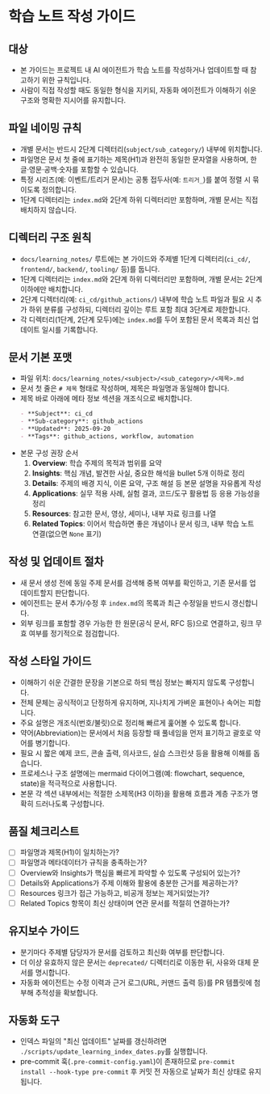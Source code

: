 # 학습 노트 작성 가이드

## 대상
- 본 가이드는 프로젝트 내 AI 에이전트가 학습 노트를 작성하거나 업데이트할 때 참고하기 위한 규칙입니다.
- 사람이 직접 작성할 때도 동일한 형식을 지키되, 자동화 에이전트가 이해하기 쉬운 구조와 명확한 지시어를 유지합니다.

## 파일 네이밍 규칙
- 개별 문서는 반드시 2단계 디렉터리(`subject/sub_category/`) 내부에 위치합니다.
- 파일명은 문서 첫 줄에 표기하는 제목(H1)과 완전히 동일한 문자열을 사용하며, 한글·영문·공백·숫자를 포함할 수 있습니다.
- 특정 시리즈(예: 이벤트/트리거 문서)는 공통 접두사(예: `트리거_`)를 붙여 정렬 시 묶이도록 정의합니다.
- 1단계 디렉터리는 `index.md`와 2단계 하위 디렉터리만 포함하며, 개별 문서는 직접 배치하지 않습니다.

## 디렉터리 구조 원칙
- `docs/learning_notes/` 루트에는 본 가이드와 주제별 1단계 디렉터리(`ci_cd/`, `frontend/`, `backend/`, `tooling/` 등)를 둡니다.
- 1단계 디렉터리는 `index.md`와 2단계 하위 디렉터리만 포함하며, 개별 문서는 2단계 이하에만 배치합니다.
- 2단계 디렉터리(예: `ci_cd/github_actions/`) 내부에 학습 노트 파일과 필요 시 추가 하위 분류를 구성하되, 디렉터리 깊이는 루트 포함 최대 3단계로 제한합니다.
- 각 디렉터리(1단계, 2단계 모두)에는 `index.md`를 두어 포함된 문서 목록과 최신 업데이트 일시를 기록합니다.

## 문서 기본 포맷
- 파일 위치: `docs/learning_notes/<subject>/<sub_category>/<제목>.md`
- 문서 첫 줄은 `# 제목` 형태로 작성하며, 제목은 파일명과 동일해야 합니다.
- 제목 바로 아래에 메타 정보 섹션을 개조식으로 배치합니다.
  ```markdown
  - **Subject**: ci_cd
  - **Sub-category**: github_actions
  - **Updated**: 2025-09-20
  - **Tags**: github_actions, workflow, automation
  ```
- 본문 구성 권장 순서
  1. **Overview**: 학습 주제의 목적과 범위를 요약
  2. **Insights**: 핵심 개념, 발견한 사실, 중요한 해석을 bullet 5개 이하로 정리
  3. **Details**: 주제의 배경 지식, 이론 요약, 구조 해설 등 본문 설명을 자유롭게 작성
  4. **Applications**: 실무 적용 사례, 실험 결과, 코드/도구 활용법 등 응용 가능성을 정리
  5. **Resources**: 참고한 문서, 영상, 세미나, 내부 자료 링크를 나열
  6. **Related Topics**: 이어서 학습하면 좋은 개념이나 문서 링크, 내부 학습 노트 연결(없으면 `None` 표기)

## 작성 및 업데이트 절차
- 새 문서 생성 전에 동일 주제 문서를 검색해 중복 여부를 확인하고, 기존 문서를 업데이트할지 판단합니다.
- 에이전트는 문서 추가/수정 후 `index.md`의 목록과 최근 수정일을 반드시 갱신합니다.
- 외부 링크를 포함할 경우 가능한 한 원문(공식 문서, RFC 등)으로 연결하고, 링크 무효 여부를 정기적으로 점검합니다.

## 작성 스타일 가이드
- 이해하기 쉬운 간결한 문장을 기본으로 하되 핵심 정보는 빠지지 않도록 구성합니다.
- 전체 문체는 공식적이고 단정하게 유지하며, 지나치게 가벼운 표현이나 속어는 피합니다.
- 주요 설명은 개조식(번호/불릿)으로 정리해 빠르게 훑어볼 수 있도록 합니다.
- 약어(Abbreviation)는 문서에서 처음 등장할 때 풀네임을 먼저 표기하고 괄호로 약어를 병기합니다.
- 필요 시 짧은 예제 코드, 콘솔 출력, 의사코드, 실습 스크린샷 등을 활용해 이해를 돕습니다.
- 프로세스나 구조 설명에는 mermaid 다이어그램(예: flowchart, sequence, state)을 적극적으로 사용합니다.
- 본문 각 섹션 내부에서는 적절한 소제목(H3 이하)을 활용해 흐름과 계층 구조가 명확히 드러나도록 구성합니다.

## 품질 체크리스트
- [ ] 파일명과 제목(H1)이 일치하는가?
- [ ] 파일명과 메타데이터가 규칙을 충족하는가?
- [ ] Overview와 Insights가 핵심을 빠르게 파악할 수 있도록 구성되어 있는가?
- [ ] Details와 Applications가 주제 이해와 활용에 충분한 근거를 제공하는가?
- [ ] Resources 링크가 접근 가능하고, 비공개 정보는 제거되었는가?
- [ ] Related Topics 항목이 최신 상태이며 연관 문서를 적절히 연결하는가?

## 유지보수 가이드
- 분기마다 주제별 담당자가 문서를 검토하고 최신화 여부를 판단합니다.
- 더 이상 유효하지 않은 문서는 `deprecated/` 디렉터리로 이동한 뒤, 사유와 대체 문서를 명시합니다.
- 자동화 에이전트는 수정 이력과 근거 로그(URL, 커맨드 출력 등)를 PR 템플릿에 첨부해 추적성을 확보합니다.

## 자동화 도구
- 인덱스 파일의 "최신 업데이트" 날짜를 갱신하려면 `./scripts/update_learning_index_dates.py`를 실행합니다.
- pre-commit 훅(`.pre-commit-config.yaml`)이 존재하므로 `pre-commit install --hook-type pre-commit` 후 커밋 전 자동으로 날짜가 최신 상태로 유지됩니다.
